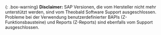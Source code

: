 
{: .box-warning}
**Disclaimer:** SAP Versionen, die vom Hersteller nicht mehr unterstützt werden, sind vom Theobald Software Support ausgeschlossen. 
Probleme bei der Verwendung benutzerdefinierter BAPIs (Z-Funktionsbausteine) und Reports (Z-Reports) sind ebenfalls vom Support ausgeschlossen.
